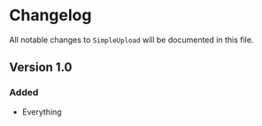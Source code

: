 # Changelog

All notable changes to `SimpleUpload` will be documented in this file.

## Version 1.0

### Added
- Everything

